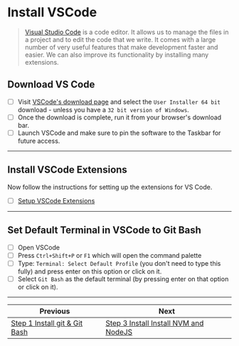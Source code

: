 # Install VSCode

> [Visual Studio Code](https://code.visualstudio.com) is a code editor. It allows us to manage the files in a project and to edit the code that we write. It comes with a large number of very useful features that make development faster and easier. We can also improve its functionality by installing many extensions.

## Download VS Code
- [ ] Visit [VSCode's download page](https://code.visualstudio.com/download) and select the `User Installer 64 bit` download - unless you have a `32 bit version of Windows`.
- [ ] Once the download is complete, run it from your browser's download bar.
- [ ] Launch VSCode and make sure to pin the software to the Taskbar for future access.
---
## Install VSCode Extensions

Now follow the instructions for setting up the extensions for VS Code.

- [ ] [Setup VSCode Extensions](../vscode-setup-instructions.md)
---
## Set Default Terminal in VSCode to Git Bash

- [ ] Open VSCode
- [ ] Press `Ctrl+Shift+P` or `F1` which will open the command palette
- [ ] Type: `Terminal: Select Default Profile` (you don't need to type this fully) and press enter on this option or click on it.
- [ ] Select `Git Bash` as the default terminal (by pressing enter on that option or click on it).
---
| Previous | Next |
| ----- | ---------- |
| [Step 1 Install git & Git Bash](1-windows-setup-instructions-git-install) | [Step 3 Install Install NVM and NodeJS](3-windows-setup-instructions-node-install) |
